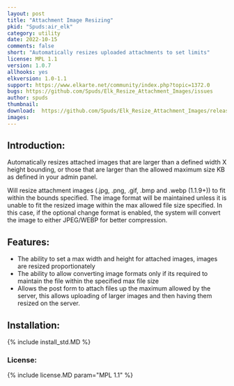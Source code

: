 ```yaml
---
layout: post
title: "Attachment Image Resizing"
pkid: "Spuds:air_elk"
category: utility
date: 2022-10-15
comments: false
short: "Automatically resizes uploaded attachments to set limits"
license: MPL 1.1
version: 1.0.7
allhooks: yes
elkversion: 1.0-1.1
support: https://www.elkarte.net/community/index.php?topic=1372.0
bugs: https://github.com/Spuds/Elk_Resize_Attachment_Images/issues
author: spuds
thumbnail:
download:  https://github.com/Spuds/Elk_Resize_Attachment_Images/releases/download/V1.0.7/elk_ResizeAttachedImages.zip
images:
---
```


## Introduction:
Automatically resizes attached images that are larger than a defined width X height bounding, or those that are larger than the allowed maximum size KB as defined in your admin panel.

Will resize attachment images (.jpg, .png, .gif, .bmp and .webp (1.1.9+)) to fit within the bounds specified.  The image format will be maintained unless it is unable to fit the resized image within the max allowed file size specified.  In this case, if the optional change format is enabled, the system will convert the image to either JPEG/WEBP for better compression.

## Features:
-  The ability to set a max width and height for attached images, images are resized proportionately
-  The ability to allow converting image formats only if its required to maintain the file within the specified max file size
-  Allows the post form to attach files up the maximum allowed by the server, this allows uploading of larger images and then having them resized on the server.

## Installation:
{% include install_std.MD %}

### License:
{% include license.MD param="MPL 1.1" %}